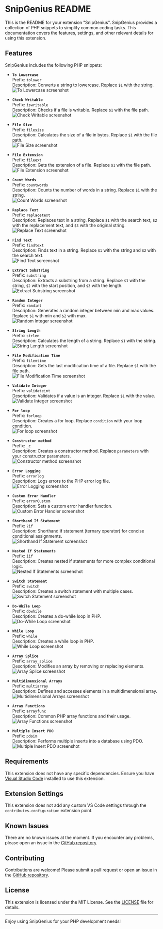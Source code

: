 # SnipGenius README

This is the README for your extension "SnipGenius". SnipGenius provides a collection of PHP snippets to simplify common coding tasks. This documentation covers the features, settings, and other relevant details for using this extension.

## Features

SnipGenius includes the following PHP snippets:

- **`To Lowercase`**  
  Prefix: `tolower`  
  Description: Converts a string to lowercase. Replace `$1` with the string.  
  ![To Lowercase screenshot](images/tolower.png)

- **`Check Writable`**  
  Prefix: `iswritable`  
  Description: Checks if a file is writable. Replace `$1` with the file path.  
  ![Check Writable screenshot](images/iswritable.png)

- **`File Size`**  
  Prefix: `filesize`  
  Description: Calculates the size of a file in bytes. Replace `$1` with the file path.  
  ![File Size screenshot](images/filesize.png)

- **`File Extension`**  
  Prefix: `fileext`  
  Description: Gets the extension of a file. Replace `$1` with the file path.  
  ![File Extension screenshot](images/fileext.png)

- **`Count Words`**  
  Prefix: `countwords`  
  Description: Counts the number of words in a string. Replace `$1` with the string.  
  ![Count Words screenshot](images/countwords.png)

- **`Replace Text`**  
  Prefix: `replacetext`  
  Description: Replaces text in a string. Replace `$1` with the search text, `$2` with the replacement text, and `$3` with the original string.  
  ![Replace Text screenshot](images/replacetext.png)

- **`Find Text`**  
  Prefix: `findtext`  
  Description: Finds text in a string. Replace `$1` with the string and `$2` with the search text.  
  ![Find Text screenshot](images/findtext.png)

- **`Extract Substring`**  
  Prefix: `substring`  
  Description: Extracts a substring from a string. Replace `$1` with the string, `$2` with the start position, and `$3` with the length.  
  ![Extract Substring screenshot](images/substring.png)

- **`Random Integer`**  
  Prefix: `randint`  
  Description: Generates a random integer between min and max values. Replace `$1` with min and `$2` with max.  
  ![Random Integer screenshot](images/randint.png)

- **`String Length`**  
  Prefix: `strlen`  
  Description: Calculates the length of a string. Replace `$1` with the string.  
  ![String Length screenshot](images/strlen.png)

- **`File Modification Time`**  
  Prefix: `filemtime`  
  Description: Gets the last modification time of a file. Replace `$1` with the file path.  
  ![File Modification Time screenshot](images/filemtime.png)

- **`Validate Integer`**  
  Prefix: `validateint`  
  Description: Validates if a value is an integer. Replace `$1` with the value.  
  ![Validate Integer screenshot](images/validateint.png)

- **`For loop`**  
  Prefix: `forloop`  
  Description: Creates a for loop. Replace `condition` with your loop condition.  
  ![For loop screenshot](images/forloop.png)

- **`Constructor method`**  
  Prefix: `_c`  
  Description: Creates a constructor method. Replace `parameters` with your constructor parameters.  
  ![Constructor method screenshot](images/_c.png)

- **`Error Logging`**  
  Prefix: `errorlog`  
  Description: Logs errors to the PHP error log file.  
  ![Error Logging screenshot](images/errorlog.png)

- **`Custom Error Handler`**  
  Prefix: `errorCustom`  
  Description: Sets a custom error handler function.  
  ![Custom Error Handler screenshot](images/errorCustom.png)

- **`Shorthand If Statement`**  
  Prefix: `?if`  
  Description: Shorthand if statement (ternary operator) for concise conditional assignments.  
  ![Shorthand If Statement screenshot](images/?if.png)

- **`Nested If Statements`**  
  Prefix: `iif`  
  Description: Creates nested if statements for more complex conditional logic.  
  ![Nested If Statements screenshot](images/iif.png)

- **`Switch Statement`**  
  Prefix: `switch`  
  Description: Creates a switch statement with multiple cases.  
  ![Switch Statement screenshot](images/switch.png)

- **`Do-While Loop`**  
  Prefix: `dowhile`  
  Description: Creates a do-while loop in PHP.  
  ![Do-While Loop screenshot](images/dowhile.png)

- **`While Loop`**  
  Prefix: `while`  
  Description: Creates a while loop in PHP.  
  ![While Loop screenshot](images/while.png)

- **`Array Splice`**  
  Prefix: `array_splice`  
  Description: Modifies an array by removing or replacing elements.  
  ![Array Splice screenshot](images/array_splice.png)

- **`Multidimensional Arrays`**  
  Prefix: `multiarray`  
  Description: Defines and accesses elements in a multidimensional array.  
  ![Multidimensional Arrays screenshot](images/multiarray.png)

- **`Array Functions`**  
  Prefix: `arrayfunc`  
  Description: Common PHP array functions and their usage.  
  ![Array Functions screenshot](images/arrayfunc.png)

- **`Multiple Insert PDO`**  
  Prefix: `pdoim`  
  Description: Performs multiple inserts into a database using PDO.  
  ![Multiple Insert PDO screenshot](images/pdoim.png)

## Requirements

This extension does not have any specific dependencies. Ensure you have [Visual Studio Code](https://code.visualstudio.com/) installed to use this extension.

## Extension Settings

This extension does not add any custom VS Code settings through the `contributes.configuration` extension point.

## Known Issues

There are no known issues at the moment. If you encounter any problems, please open an issue in the [GitHub repository](https://github.com/your-repo).

## Contributing

Contributions are welcome! Please submit a pull request or open an issue in the [GitHub repository](https://github.com/your-repo).

## License

This extension is licensed under the MIT License. See the [LICENSE](LICENSE) file for details.

---

Enjoy using SnipGenius for your PHP development needs!
